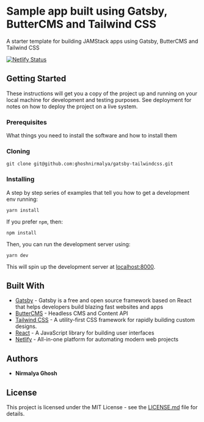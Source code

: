 # Sample app built using Gatsby, ButterCMS and Tailwind CSS

A starter template for building JAMStack apps using Gatsby, ButterCMS and Tailwind CSS

[![Netlify Status](https://api.netlify.com/api/v1/badges/bdeb701e-a2e9-46c0-b611-3f78a563cfc3/deploy-status)](https://app.netlify.com/sites/gatsby-buttercms-app/deploys)

## Getting Started

These instructions will get you a copy of the project up and running on your local machine for development and testing purposes. See deployment for notes on how to deploy the project on a live system.

### Prerequisites

What things you need to install the software and how to install them

### Cloning

```
git clone git@github.com:ghoshnirmalya/gatsby-tailwindcss.git
```

### Installing

A step by step series of examples that tell you how to get a development env running:

```
yarn install
```

If you prefer `npm`, then:

```
npm install
```

Then, you can run the development server using:

```
yarn dev
```

This will spin up the development server at [localhost:8000](http://localhost:8000/).

## Built With

- [Gatsby](https://www.gatsbyjs.org/) - Gatsby is a free and open source framework based on React that helps developers build blazing fast websites and apps
- [ButterCMS](https://buttercms.com/) - Headless CMS and Content API
- [Tailwind CSS](https://tailwindcss.com/) - A utility-first CSS framework for
  rapidly building custom designs.
- [React](https://reactjs.org/) - A JavaScript library for building user interfaces
- [Netlify](https://www.netlify.com/) - All-in-one platform for automating modern web projects

## Authors

- **Nirmalya Ghosh**

## License

This project is licensed under the MIT License - see the [LICENSE.md](LICENSE.md) file for details.
